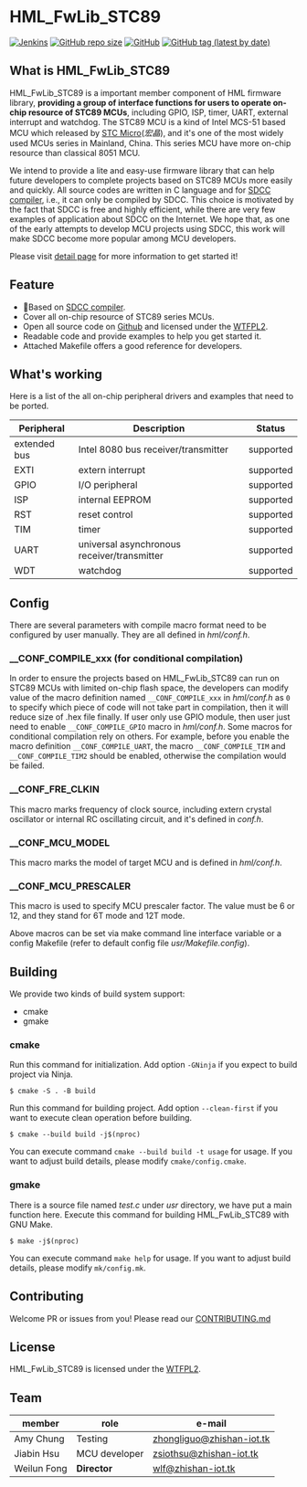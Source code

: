 # HML_FwLib_STC89
[![Jenkins](https://img.shields.io/jenkins/build?jobUrl=http%3A%2F%2Fjenkins.zhishan-iot.tk%3A12463%2Fjob%2FHML_FwLib_STC89)](http://jenkins.zhishan-iot.tk:12463/job/HML_FwLib_STC89)
[![GitHub repo size](https://img.shields.io/github/repo-size/MCU-ZHISHAN-IoT/HML_FwLib_STC89)](https://github.com/MCU-ZHISHAN-IoT/HML_FwLib_STC89)
[![GitHub](https://img.shields.io/github/license/MCU-ZHISHAN-IoT/HML_FwLib_STC89)](https://github.com/MCU-ZHISHAN-IoT/HML_FwLib_STC89/blob/master/LICENSE)
[![GitHub tag (latest by date)](https://img.shields.io/github/v/tag/MCU-ZHISHAN-IoT/HML_FwLib_STC89?color=26a69a)](https://github.com/MCU-ZHISHAN-IoT/HML_FwLib_STC89/tags)

## What is HML_FwLib_STC89
HML_FwLib_STC89 is a important member component of HML firmware library, **providing a group of interface functions for users to 
operate on-chip resource of STC89 MCUs**, including GPIO, ISP, timer, UART, external interrupt and watchdog. The STC89 MCU is a 
kind of Intel MCS-51 based MCU which released by [STC Micro](http://www.stcmcu.com/)(*宏晶*), and it's one of the most widely 
used MCUs series in Mainland, China. This series MCU have more on-chip resource than classical 8051 MCU.

We intend to provide a lite and easy-use firmware library that can help future developers to complete projects based on STC89 
MCUs more easily and quickly. All source codes are written in C language and for [SDCC compiler](http://sdcc.sourceforge.net/),
i.e., it can only be compiled by SDCC. This choice is motivated by the fact that SDCC is free and highly efficient, while there
are very few examples of application about SDCC on the Internet. We hope that, as one of the early attempts to develop MCU 
projects using SDCC, this work will make SDCC become more popular among MCU developers.

Please visit [detail page](https://hw.zhishan-iot.tk/page/hml/detail/fwlib_stc89.html) for more information to get started it!

## Feature
+ :dart:Based on [SDCC compiler](http://sdcc.sourceforge.net/).
+ Cover all on-chip resource of STC89 series MCUs.
+ Open all source code on [Github](https://github.com) and licensed under the [WTFPL2](http://wtfpl2.com/).
+ Readable code and provide examples to help you get started it.
+ Attached Makefile offers a good reference for developers.

## What's working
Here is a list of the all on-chip peripheral drivers and examples that need to be ported.

| Peripheral | Description | Status |
| --- | --- | --- |
| extended bus | Intel 8080 bus receiver/transmitter | supported |
| EXTI | extern interrupt | supported |
| GPIO | I/O peripheral | supported  |
| ISP | internal EEPROM | supported  |
| RST | reset control | supported |
| TIM | timer | supported |
| UART | universal asynchronous receiver/transmitter | supported |
| WDT | watchdog | supported |

## Config
There are several parameters with compile macro format need to be configured by user manually. They are all defined in 
*hml/conf.h*.
### \_\_CONF\_COMPILE\_xxx (for conditional compilation)
In order to ensure the projects based on HML_FwLib_STC89 can run on STC89 MCUs with limited on-chip flash space, the developers 
can modify value of the macro definition named `__CONF_COMPILE_xxx` in *hml/conf.h* as `0` to specify which piece of code will not
take part in compilation, then it will reduce size of .hex file finally. If user only use GPIO module, then user just need to 
enable `__CONF_COMPILE_GPIO` macro in *hml/conf.h*. Some macros for conditional compilation rely on others. For example, before 
you enable the macro definition `__CONF_COMPILE_UART`, the macro `__CONF_COMPILE_TIM` and `__CONF_COMPILE_TIM2` should be 
enabled, otherwise the compilation would be failed.
### \_\_CONF\_FRE\_CLKIN
This macro marks frequency of clock source, including extern crystal oscillator or internal RC oscillating circuit, and it's 
defined in *conf.h*.
### \_\_CONF\_MCU\_MODEL
This macro marks the model of target MCU and is defined in *hml/conf.h*.
### \_\_CONF\_MCU\_PRESCALER
This macro is used to specify MCU prescaler factor. The value must be 6 or 12, and they stand for 6T mode and 12T mode.

Above macros can be set via make command line interface variable or a config Makefile (refer to default config file *usr/Makefile.config*).

## Building
We provide two kinds of build system support:
* cmake
* gmake

### cmake
Run this command for initialization. Add option `-GNinja` if you expect to build project via Ninja.
```
$ cmake -S . -B build
```
Run this command for building project. Add option `--clean-first` if you want to execute clean operation before building.
```
$ cmake --build build -j$(nproc)
```
You can execute command `cmake --build build -t usage` for usage. If you want to adjust build details, please modify `cmake/config.cmake`.

### gmake
There is a source file named *test.c* under *usr* directory, we have put a main function here. Execute this command for building HML_FwLib_STC89 with GNU Make.
```
$ make -j$(nproc)
```
You can execute command `make help` for usage. If you want to adjust build details, please modify `mk/config.mk`.

## Contributing
Welcome PR or issues from you! Please read our [CONTRIBUTING.md](https://github.com/MCU-ZHISHAN-IoT/HML_FwLib_STC89/blob/master/CONTRIBUTING.md)

## License
HML_FwLib_STC89 is licensed under the [WTFPL2](http://wtfpl2.com/).

## Team

|member        | role              |e-mail                        |
|--------------|-------------------|------------------------------|
| Amy Chung    | Testing           |[zhongliguo@zhishan-iot.tk](mailto:zhongliguo@zhishan-iot.tk) |
| Jiabin Hsu   | MCU developer     |[zsiothsu@zhishan-iot.tk](mailto:zsiothsu@zhishan-iot.tk) |
| Weilun Fong  | **Director**      |[wlf@zhishan-iot.tk](mailto:wlf@zhishan-iot.tk) |
